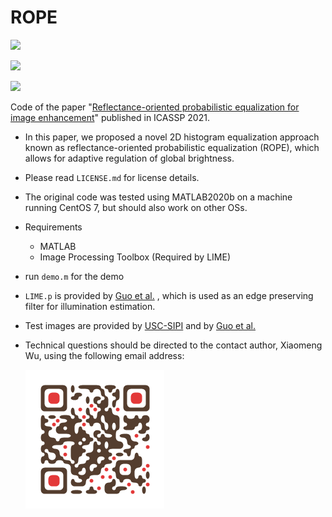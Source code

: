 # ROPE

![](https://img.shields.io/badge/MATLAB-R2020b-green.svg)

![](https://img.shields.io/badge/MATLAB-Image%20Processing%20Toolbox-green.svg)

![](https://img.shields.io/badge/OS-CentOS%207-green.svg)

Code of the paper "[Reflectance-oriented probabilistic equalization for image enhancement](https://arxiv.org/abs/2209.06406)" published in ICASSP 2021.

* In this paper, we proposed a novel 2D histogram equalization approach known as reflectance-oriented probabilistic equalization (ROPE), which allows for adaptive regulation of global brightness.

* Please read `LICENSE.md` for license details.

* The original code was tested using MATLAB2020b on a machine running CentOS 7, but should also work on other OSs.

* Requirements

  * MATLAB
  * Image Processing Toolbox (Required by LIME)

* run `demo.m` for the demo

* `LIME.p` is provided by [Guo et al.](https://sites.google.com/view/xjguo/lime) , which is used as an edge preserving filter for illumination estimation.

* Test images are provided by [USC-SIPI](http://sipi.usc.edu/database/) and by [Guo et al.](https://sites.google.com/view/xjguo/lime)

* Technical questions should be directed to the contact author, Xiaomeng Wu, using the following email address:

  ![qr](qr.png)
